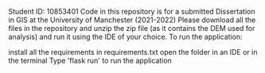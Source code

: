Student ID: 10853401
Code in this repository is for a submitted Dissertation in GIS at the University of Manchester (2021-2022) Please download all the files in the repository and unzip the zip file (as it contains the DEM used for analysis) and run it using the IDE of your choice.
 To run the application:

install all the requirements in requirements.txt open the folder in an IDE or in the terminal Type 'flask run' to run the application


